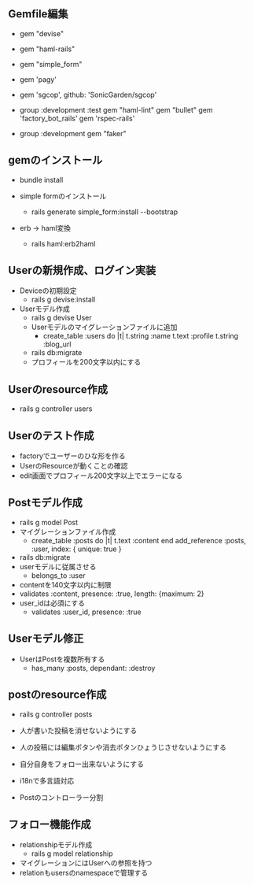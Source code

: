 ## Gemfile編集
- gem "devise"
- gem "haml-rails"
- gem "simple_form"
- gem 'pagy'
- gem 'sgcop', github: 'SonicGarden/sgcop'

- group :development :test
  gem "haml-lint"
  gem "bullet"
  gem 'factory_bot_rails'
  gem 'rspec-rails'
  
- group :development
  gem "faker"
## gemのインストール
- bundle install

- simple formのインストール
  - rails generate simple_form:install --bootstrap
- erb -> haml変換
  - rails haml:erb2haml

## Userの新規作成、ログイン実装
- Deviceの初期設定
  - rails g devise:install
- Userモデル作成
  - rails g devise User
  - Userモデルのマイグレーションファイルに追加
    - create_table :users do |t|
      t.string :name
      t.text :profile
      t.string :blog_url
  - rails db:migrate
  - プロフィールを200文字以内にする

## Userのresource作成
- rails g controller users

## Userのテスト作成
- factoryでユーザーのひな形を作る
- UserのResourceが動くことの確認
- edit画面でプロフィール200文字以上でエラーになる

## Postモデル作成
- rails g model Post
- マイグレーションファイル作成
  - create_table :posts do |t|
      t.text :content
    end
    add_reference :posts, :user, index: { unique: true }
- rails db:migrate
- userモデルに従属させる
  - belongs_to :user
- contentを140文字以内に制限
 - validates :content, presence: :true, length: {maximum: 2}
- user_idは必須にする
  - validates :user_id, presence: :true
## Userモデル修正
- UserはPostを複数所有する
  - has_many :posts, dependant: :destroy
## postのresource作成
- rails g controller posts
- 人が書いた投稿を消せないようにする
- 人の投稿には編集ボタンや消去ボタンひょうじさせないようにする
- 自分自身をフォロー出来ないようにする

- i18nで多言語対応
- Postのコントローラー分割

## フォロー機能作成
- relationshipモデル作成
  - rails g model relationship
- マイグレーションにはUserへの参照を持つ
- relationもusersのnamespaceで管理する
